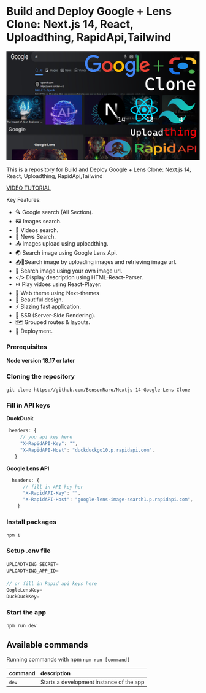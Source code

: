 # Build and Deploy Google + Lens Clone: Next.js 14, React, Uploadthing, RapidApi,Tailwind

![Google + Lens Clone Thumbnail (3)](https://github.com/BensonRaro/Nextjs-14-Google-Lens-Clone/blob/main/public/GoogleClone.jpg?raw=true)

This is a repository for Build and Deploy Google + Lens Clone: Next.js 14, React, Uploadthing, RapidApi,Tailwind

[VIDEO TUTORIAL](https://youtu.be/FJqUhxlTsK4)

Key Features:

- 🔍 Google search (All Section).
- 🖼️ Images search.
- 🎥 Videos search.
- 📰 News Search.
- 📤 Images upload using uploadthing.
- 🌏 Search image using Google Lens Api.
- 📤🔗Search image by uploading images and retrieving image url.
- 🔗 Search image using your own image url.
- </> Display description using HTML-React-Parser.
- ⏯️ Play vidoes using React-Player.
- 🔮 Web theme using Next-themes
- 🎨 Beautiful design.
- ⚡ Blazing fast application.
- 📄 SSR (Server-Side Rendering).
- 🗺️ Grouped routes & layouts.
- 🚀 Deployment.

### Prerequisites

**Node version 18.17 or later**

### Cloning the repository

```shell
git clone https://github.com/BensonRaro/Nextjs-14-Google-Lens-Clone
```

### Fill in API keys

**DuckDuck**

```js
 headers: {
     // you api key here
     "X-RapidAPI-Key": "",
     "X-RapidAPI-Host": "duckduckgo10.p.rapidapi.com",
   }
```

**Google Lens API**

```js
  headers: {
      // fill in API key her
      "X-RapidAPI-Key": "",
      "X-RapidAPI-Host": "google-lens-image-search1.p.rapidapi.com",
    }
```

### Install packages

```shell
npm i
```

### Setup .env file

```js
UPLOADTHING_SECRET=
UPLOADTHING_APP_ID=

// or fill in Rapid api keys here
GogleLensKey=
DuckDuckKey=
```

### Start the app

```shell
npm run dev
```

## Available commands

Running commands with npm `npm run [command]`

| command | description                              |
| :------ | :--------------------------------------- |
| `dev`   | Starts a development instance of the app |
